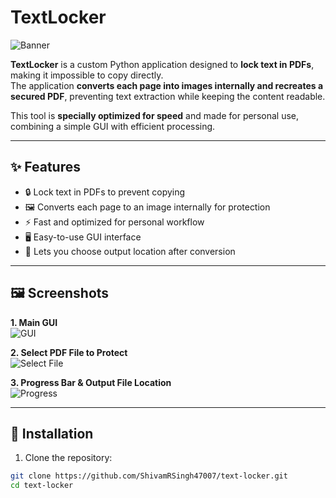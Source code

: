 # TextLocker

![Banner](https://i.ibb.co/gMQPYL9g/1.png)  

**TextLocker** is a custom Python application designed to **lock text in PDFs**, making it impossible to copy directly.  
The application **converts each page into images internally and recreates a secured PDF**, preventing text extraction while keeping the content readable.  

This tool is **specially optimized for speed** and made for personal use, combining a simple GUI with efficient processing.

---

## ✨ Features

- 🔒 Lock text in PDFs to prevent copying  
- 🖼️ Converts each page to an image internally for protection  
- ⚡ Fast and optimized for personal workflow  
- 🖥️ Easy-to-use GUI interface  
- 📂 Lets you choose output location after conversion  

---

## 🖼️ Screenshots

**1. Main GUI**  
![GUI](https://i.ibb.co/gMQPYL9g/1.png)  

**2. Select PDF File to Protect**  
![Select File](https://i.ibb.co/mF5W4Gcp/2.png)  

**3. Progress Bar & Output File Location**  
![Progress](https://i.ibb.co/NXq73xw/3.png)  

---

## 🚀 Installation

1. Clone the repository:

```bash
git clone https://github.com/ShivamRSingh47007/text-locker.git
cd text-locker
